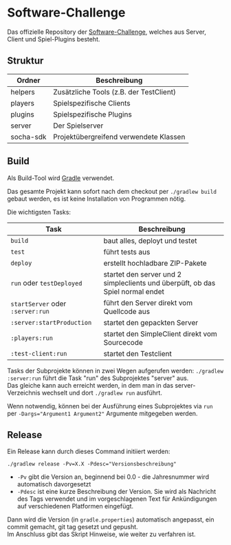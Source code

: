 # Software-Challenge

Das offizielle Repository der [Software-Challenge](https://www.software-challenge.de/), welches aus Server, Client und Spiel-Plugins besteht.

## Struktur
| Ordner | Beschreibung |
| ------ | ------------ |
| helpers | Zusätzliche Tools (z.B. der TestClient) |
| players | Spielspezifische Clients |
| plugins | Spielspezifische Plugins |
| server | Der Spielserver |
| socha-sdk | Projektübergreifend verwendete Klassen |

## Build

Als Build-Tool wird [Gradle](https://gradle.org/) verwendet.

Das gesamte Projekt kann sofort nach dem checkout per `./gradlew build` 
gebaut werden, es ist keine Installation von Programmen nötig.

Die wichtigsten Tasks:

| Task | Beschreibung
| ------ | ------------
| `build` | baut alles, deployt und testet
| `test` | führt tests aus
| `deploy` | erstellt hochladbare ZIP-Pakete
| `run` oder `testDeployed` | startet den server und 2 simpleclients und überpüft, ob das Spiel normal endet
| `startServer` oder `:server:run` | führt den Server direkt vom Quellcode aus
| `:server:startProduction` | startet den gepackten Server
| `:players:run` | startet den SimpleClient direkt vom Sourcecode
| `:test-client:run` | startet den Testclient

Tasks der Subprojekte können in zwei Wegen aufgerufen werden:
`./gradlew :server:run` führt die Task "run" des Subprojektes "server" aus.  
Das gleiche kann auch erreicht werden, in dem man in das server-Verzeichnis 
wechselt und dort `./gradlew run` ausführt.

Wenn notwendig, können bei der Ausführung eines Subprojektes via `run` per `-Dargs="Argument1 Argument2"`
Argumente mitgegeben werden.

## Release

Ein Release kann durch dieses Command initiiert werden:

`./gradlew release -Pv=X.X -Pdesc="Versionsbeschreibung"`

- `-Pv` gibt die Version an, beginnend bei 0.0 - die Jahresnummer wird automatisch davorgesetzt
- `-Pdesc` ist eine kurze Beschreibung der Version. Sie wird als Nachricht des Tags verwendet und 
  im vorgeschlagenen Text für Ankündigungen auf verschiedenen Platformen eingefügt.

Dann wird die Version (in `gradle.properties`) automatisch angepasst, ein commit gemacht, git tag gesetzt und gepusht.  
Im Anschluss gibt das Skript Hinweise, wie weiter zu verfahren ist.
